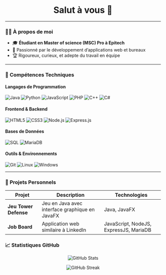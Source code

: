 <h1 align="center">Salut à vous 👋</h1>

---

### 👨‍💻 **À propos de moi**

- 🎓 **Étudiant en Master of science (MSC) Pro à Epitech**  
- 🚀 Passionné par le développement d’applications web et bureaux  
- 🏆 Rigoureux, curieux, et adepte du travail en équipe  

---

### 🔧 **Compétences Techniques**

#### Langages de Programmation
![Java](https://img.shields.io/badge/Java-ED8B00?style=flat&logo=java&logoColor=white)
![Python](https://img.shields.io/badge/Python-3776AB?style=flat&logo=python&logoColor=white)
![JavaScript](https://img.shields.io/badge/JavaScript-323330?style=flat&logo=javascript&logoColor=F7DF1E)
![PHP](https://img.shields.io/badge/PHP-777BB4?style=flat&logo=php&logoColor=white)
![C++](https://img.shields.io/badge/C++-00599C?style=flat&logo=c%2B%2B&logoColor=white)
![C#](https://img.shields.io/badge/C%23-239120?style=flat&logo=c-sharp&logoColor=white)

#### Frontend & Backend
![HTML5](https://img.shields.io/badge/HTML5-E34F26?style=flat&logo=html5&logoColor=white)
![CSS3](https://img.shields.io/badge/CSS3-1572B6?style=flat&logo=css3&logoColor=white)
![Node.js](https://img.shields.io/badge/Node.js-339933?style=flat&logo=node.js&logoColor=white)
![Express.js](https://img.shields.io/badge/Express.js-000000?style=flat&logo=express&logoColor=white)

#### Bases de Données
![SQL](https://img.shields.io/badge/SQL-4479A1?style=flat&logo=mysql&logoColor=white)
![MariaDB](https://img.shields.io/badge/MariaDB-003545?style=flat&logo=mariadb&logoColor=white)

#### Outils & Environnements
![Git](https://img.shields.io/badge/Git-F05032?style=flat&logo=git&logoColor=white)
![Linux](https://img.shields.io/badge/Linux-FCC624?style=flat&logo=linux&logoColor=black)
![Windows](https://img.shields.io/badge/Windows-0078D6?style=flat&logo=windows&logoColor=white)

---

### 🚀 **Projets Personnels**

| **Projet**         | **Description**                                                                 | **Technologies**                    |
|--------------------|---------------------------------------------------------------------------------|-------------------------------------|
| **Jeu Tower Defense** | Jeu en Java avec interface graphique en JavaFX                               | Java, JavaFX                        |
| **Job Board**         | Application web similaire à LinkedIn                                        | JavaScript, NodeJS, ExpressJS, MariaDB |

### 📈 **Statistiques GitHub**

<p align="center">
  <img src="https://github-readme-stats.vercel.app/api?username=ezrekiel&show_icons=true&theme=radical" alt="GitHub Stats"/>
</p>

<p align="center">
  <img src="https://github-readme-streak-stats.herokuapp.com/?user=ezrekiel&theme=radical" alt="GitHub Streak"/>
</p>
